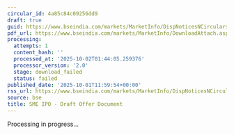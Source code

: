 ```yaml
---
circular_id: 4a85c84c09256dd9
draft: true
guid: https://www.bseindia.com/markets/MarketInfo/DispNoticesNCirculars.aspx?Noticeid={B3E81769-C6AE-48AF-BF13-4D890E87A06F}&noticeno=20251001-34&dt=10/01/2025&icount=34&totcount=83&flag=0
pdf_url: https://www.bseindia.com/markets/MarketInfo/DownloadAttach.aspx?id=20251001-34&attachedId=
processing:
  attempts: 1
  content_hash: ''
  processed_at: '2025-10-02T01:44:05.259376'
  processor_version: '2.0'
  stage: download_failed
  status: failed
published_date: '2025-10-01T11:59:54+00:00'
rss_url: https://www.bseindia.com/markets/MarketInfo/DispNoticesNCirculars.aspx?Noticeid={B3E81769-C6AE-48AF-BF13-4D890E87A06F}&noticeno=20251001-34&dt=10/01/2025&icount=34&totcount=83&flag=0
source: bse
title: SME IPO - Draft Offer Document
---
```


Processing in progress...